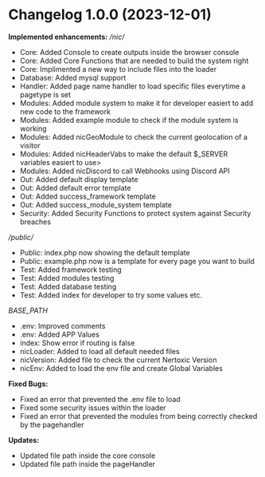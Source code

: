 # Changelog 1.0.0 (2023-12-01)

**Implemented enhancements:**
*/nic/*
- Core: Added Console to create outputs inside the browser console
- Core: Added Core Functions that are needed to build the system right
- Core: Implimented a new way to include files into the loader
- Database: Added mysql support
- Handler: Added page name handler to load specific files everytime a pagetype is set
- Modules: Added module system to make it for developer easiert to add new code to the framework
- Modules: Added example module to check if the module system is working
- Modules: Added nicGeoModule to check the current geolocation of a visitor
- Modules: Added nicHeaderVabs to make the default $_SERVER variables easiert to use>
- Modules: Added nicDiscord to call Webhooks using Discord API
- Out: Added default display template
- Out: Added default error template
- Out: Added success_framework template
- Out: Added success_module_system template
- Security: Added Security Functions to protect system against Security breaches

*/public/*
- Public: index.php now showing the default template
- Public: example.php now is a template for every page you want to build
- Test: Added framework testing
- Test: Added modules testing
- Test: Added database testing
- Test: Added index for developer to try some values etc.

*BASE_PATH*
- .env: Improved comments
- .env: Added APP Values
- index: Show error if routing is false
- nicLoader: Added to load all default needed files
- nicVersion: Added file to check the current Nertoxic Version
- nicEnv: Added to load the env file and create Global Variables

**Fixed Bugs:**
- Fixed an error that prevented the .env file to load
- Fixed some security issues within the loader
- Fixed an error that prevented the modules from being correctly checked by the pagehandler

**Updates:**
- Updated file path inside the core console
- Updated file path inside the pageHandler